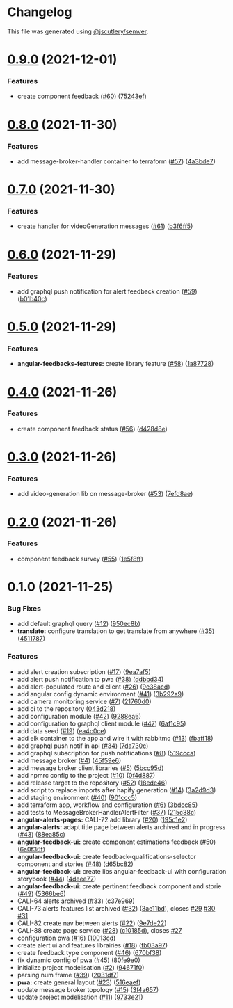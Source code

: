 # Changelog

This file was generated using
[@jscutlery/semver](https://github.com/jscutlery/semver).

# [0.9.0](https://github.com/tractr/cali/compare/v0.8.0...v0.9.0) (2021-12-01)


### Features

* create component feedback ([#60](https://github.com/tractr/cali/issues/60)) ([75243ef](https://github.com/tractr/cali/commit/75243ef6d5a89cf7b0faf8a62b4caeb22f138b2c))



# [0.8.0](https://github.com/tractr/cali/compare/v0.7.0...v0.8.0) (2021-11-30)


### Features

* add message-broker-handler container to terraform ([#57](https://github.com/tractr/cali/issues/57)) ([4a3bde7](https://github.com/tractr/cali/commit/4a3bde7bd86ee63704d69e467876db6a47467ecc))



# [0.7.0](https://github.com/tractr/cali/compare/v0.6.0...v0.7.0) (2021-11-30)


### Features

* create handler for videoGeneration messages ([#61](https://github.com/tractr/cali/issues/61)) ([b3f6ff5](https://github.com/tractr/cali/commit/b3f6ff59a9d9462f7eaead3a4e3c598ea8b50679))



# [0.6.0](https://github.com/tractr/cali/compare/v0.5.0...v0.6.0) (2021-11-29)

### Features

- add graphql push notification for alert feedback creation
  ([#59](https://github.com/tractr/cali/issues/59))
  ([b01b40c](https://github.com/tractr/cali/commit/b01b40c017c939c4934293dc0ca67cb5ed01198b))

# [0.5.0](https://github.com/tractr/cali/compare/v0.4.0...v0.5.0) (2021-11-29)

### Features

- **angular-feedbacks-features:** create library feature
  ([#58](https://github.com/tractr/cali/issues/58))
  ([1a87728](https://github.com/tractr/cali/commit/1a87728833df49865b061b9ca68f92d6e761dfb5))

# [0.4.0](https://github.com/tractr/cali/compare/v0.3.0...v0.4.0) (2021-11-26)

### Features

- create component feedback status
  ([#56](https://github.com/tractr/cali/issues/56))
  ([d428d8e](https://github.com/tractr/cali/commit/d428d8e61c27ef83053f64c8b705020ba7ddf18e))

# [0.3.0](https://github.com/tractr/cali/compare/v0.2.0...v0.3.0) (2021-11-26)

### Features

- add video-generation lib on message-broker
  ([#53](https://github.com/tractr/cali/issues/53))
  ([7efd8ae](https://github.com/tractr/cali/commit/7efd8ae853f169d3f000e5af1a874ea54476cca1))

# [0.2.0](https://github.com/tractr/cali/compare/v0.1.0...v0.2.0) (2021-11-26)

### Features

- component feedback survey ([#55](https://github.com/tractr/cali/issues/55))
  ([1e5f8ff](https://github.com/tractr/cali/commit/1e5f8ff00ebc58076ef4221af0806bc821c0a524))

# 0.1.0 (2021-11-25)

### Bug Fixes

- add default graphql query ([#12](https://github.com/tractr/cali/issues/12))
  ([950ec8b](https://github.com/tractr/cali/commit/950ec8b5bce665011ca2129891ff3c7414168070))
- **translate:** configure translation to get translate from anywhere
  ([#35](https://github.com/tractr/cali/issues/35))
  ([4511787](https://github.com/tractr/cali/commit/4511787816a52aea710f769fd67ea0f956b436da))

### Features

- add alert creation subscription
  ([#17](https://github.com/tractr/cali/issues/17))
  ([9ea7af5](https://github.com/tractr/cali/commit/9ea7af591baf7de794deb3aa4718f65a7a1587ba))
- add alert push notification to pwa
  ([#38](https://github.com/tractr/cali/issues/38))
  ([ddbbd34](https://github.com/tractr/cali/commit/ddbbd3479cef03d153f4b4a961dce1f8b5bb38a9))
- add alert-populated route and client
  ([#26](https://github.com/tractr/cali/issues/26))
  ([9e38acd](https://github.com/tractr/cali/commit/9e38acdd3041fd043bb227e0b77df954308c7d9e))
- add angular config dynamic environment
  ([#41](https://github.com/tractr/cali/issues/41))
  ([3b292a9](https://github.com/tractr/cali/commit/3b292a9d958cf8d2ed058430211e2233c9baf265))
- add camera monitoring service ([#7](https://github.com/tractr/cali/issues/7))
  ([21760d0](https://github.com/tractr/cali/commit/21760d087aec08b52e0f22b855d7fd7dfe6e4d56))
- add ci to the repository
  ([043d218](https://github.com/tractr/cali/commit/043d218fcde47bff43ddc58387de962d6b8f910d))
- add configuration module ([#42](https://github.com/tractr/cali/issues/42))
  ([9288ea6](https://github.com/tractr/cali/commit/9288ea6e613f971b52b8a6b7e7951c674ebf601c))
- add configuration to graphql client module
  ([#47](https://github.com/tractr/cali/issues/47))
  ([6af1c95](https://github.com/tractr/cali/commit/6af1c95a73faa46360d4ff55ccba0d5554190af9))
- add data seed ([#19](https://github.com/tractr/cali/issues/19))
  ([ea4c0ce](https://github.com/tractr/cali/commit/ea4c0ceb07615edd6941f150db304d54a70f35cf))
- add elk container to the app and wire it with rabbitmq
  ([#13](https://github.com/tractr/cali/issues/13))
  ([fbaff18](https://github.com/tractr/cali/commit/fbaff186883da301b5544b4ff8b0c3e6a50af926))
- add graphql push notif in api
  ([#34](https://github.com/tractr/cali/issues/34))
  ([7da730c](https://github.com/tractr/cali/commit/7da730cbad9e5be0bd9678088746c67e84435f69))
- add graphql subscription for push notifications
  ([#8](https://github.com/tractr/cali/issues/8))
  ([519ccca](https://github.com/tractr/cali/commit/519ccca368468db3083c45e096304c540053a6c7))
- add message broker ([#4](https://github.com/tractr/cali/issues/4))
  ([45f59e6](https://github.com/tractr/cali/commit/45f59e631d02d7be59957314a3999788811cba0e))
- add message broker client libraries
  ([#5](https://github.com/tractr/cali/issues/5))
  ([5bcc95d](https://github.com/tractr/cali/commit/5bcc95dee1c0ef58f70479ed2512c1a9e33cd52a))
- add npmrc config to the project
  ([#10](https://github.com/tractr/cali/issues/10))
  ([0f4d887](https://github.com/tractr/cali/commit/0f4d887f1bd6382cc0481040c3e3ba8732fc028a))
- add release target to the repository
  ([#52](https://github.com/tractr/cali/issues/52))
  ([18ede46](https://github.com/tractr/cali/commit/18ede46953a8fa6b6ee44a8594741340209ae25a))
- add script to replace imports after hapify generation
  ([#14](https://github.com/tractr/cali/issues/14))
  ([3a2d9d3](https://github.com/tractr/cali/commit/3a2d9d396e585b6784821ed0adf6f8fffc1578b5))
- add staging environment ([#40](https://github.com/tractr/cali/issues/40))
  ([901ccc5](https://github.com/tractr/cali/commit/901ccc588926ac40df1197b91b2d265a90011801))
- add terraform app, workflow and configuration
  ([#6](https://github.com/tractr/cali/issues/6))
  ([3bdcc85](https://github.com/tractr/cali/commit/3bdcc85b7244d0160704c61161059c46fc38be5c))
- add tests to MessageBrokerHandlerAlertFilter
  ([#37](https://github.com/tractr/cali/issues/37))
  ([215c38c](https://github.com/tractr/cali/commit/215c38c040ca0ef87af2bc31ba7db26f45950539))
- **angular-alerts-pages:** CALI-72 add library
  ([#20](https://github.com/tractr/cali/issues/20))
  ([195c1e2](https://github.com/tractr/cali/commit/195c1e225d3bb3627f8884a08c9a15905ec5fb08))
- **angular-alerts:** adapt title page between alerts archived and in progress
  ([#43](https://github.com/tractr/cali/issues/43))
  ([88ea85c](https://github.com/tractr/cali/commit/88ea85c4209867975fa15f3264d2e45bd474f8db))
- **angular-feedback-ui:** create component estimations feedback
  ([#50](https://github.com/tractr/cali/issues/50))
  ([6a0f36f](https://github.com/tractr/cali/commit/6a0f36f7147e468f9f04e91f497f1768c1326868))
- **angular-feedback-ui:** create feedback-qualifications-selector component and
  stories ([#48](https://github.com/tractr/cali/issues/48))
  ([d65bc82](https://github.com/tractr/cali/commit/d65bc82791bbcb996cf0526a5619eb098a1329ca))
- **angular-feedback-ui:** create libs angular-feedback-ui with configuration
  storybook ([#44](https://github.com/tractr/cali/issues/44))
  ([4deee77](https://github.com/tractr/cali/commit/4deee771ffeb3588976e03ccf300f8622f6e5aab))
- **angular-feedback-ui:** create pertinent feedback component and storie
  ([#49](https://github.com/tractr/cali/issues/49))
  ([5366be6](https://github.com/tractr/cali/commit/5366be687cd56ffd87051fe1c26a579984541ef3))
- CALI-64 alerts archived ([#33](https://github.com/tractr/cali/issues/33))
  ([c37e969](https://github.com/tractr/cali/commit/c37e969c82bca32f676990b34ee851e25334d966))
- CALI-73 alerts features list archived
  ([#32](https://github.com/tractr/cali/issues/32))
  ([3ae11bd](https://github.com/tractr/cali/commit/3ae11bd696c3d87e4219b80bcbf810862c1fd572)),
  closes [#29](https://github.com/tractr/cali/issues/29)
  [#30](https://github.com/tractr/cali/issues/30)
  [#31](https://github.com/tractr/cali/issues/31)
- CALI-82 create nav between alerts
  ([#22](https://github.com/tractr/cali/issues/22))
  ([9e7de22](https://github.com/tractr/cali/commit/9e7de22ef43263fea18a867e6a0bd62b692e26f9))
- CALI-88 create page service ([#28](https://github.com/tractr/cali/issues/28))
  ([c10185d](https://github.com/tractr/cali/commit/c10185dde8c353ea924d056b5868dff8871a4235)),
  closes [#27](https://github.com/tractr/cali/issues/27)
- configuration pwa ([#16](https://github.com/tractr/cali/issues/16))
  ([10013cd](https://github.com/tractr/cali/commit/10013cd4d81df43a78c9fed3b28b0f5dfd6296d1))
- create alert ui and features librairies
  ([#18](https://github.com/tractr/cali/issues/18))
  ([fb03a97](https://github.com/tractr/cali/commit/fb03a97e913898201f0feb50cfa46860c356818b))
- create feedback type component
  ([#46](https://github.com/tractr/cali/issues/46))
  ([670bf38](https://github.com/tractr/cali/commit/670bf3856bef866600a805abda539e8e1266762b))
- fix dynamic config of pwa ([#45](https://github.com/tractr/cali/issues/45))
  ([80fe9e0](https://github.com/tractr/cali/commit/80fe9e05be2aafeb94d8f2db3021c5376f84411a))
- initialize project modelisation
  ([#2](https://github.com/tractr/cali/issues/2))
  ([94671f0](https://github.com/tractr/cali/commit/94671f05ab839f65a13d42a98512290fed06cee7))
- parsing num frame ([#39](https://github.com/tractr/cali/issues/39))
  ([2031df7](https://github.com/tractr/cali/commit/2031df77bd6e618d2174ce413aa2b6b5bdc472a7))
- **pwa:** create general layout
  ([#23](https://github.com/tractr/cali/issues/23))
  ([516eaef](https://github.com/tractr/cali/commit/516eaef232b8e98255856b6d79e55088eb8f902f))
- update message broker topology
  ([#15](https://github.com/tractr/cali/issues/15))
  ([3f4a657](https://github.com/tractr/cali/commit/3f4a657033cc51b17901f8677e4134b4b0821a48))
- update project modelisation ([#11](https://github.com/tractr/cali/issues/11))
  ([9733e21](https://github.com/tractr/cali/commit/9733e2103415d3073674cf12fe76c5049e462792))
